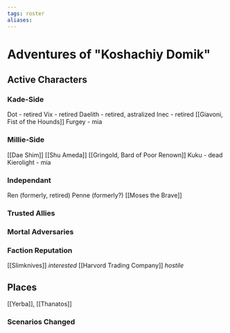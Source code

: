 ```yaml
---
tags: roster
aliases:
---
```


# Adventures of "Koshachiy Domik"
## Active Characters
### Kade-Side
Dot - retired
Vix - retired
Daelith - retired, astralized
Inec - retired
[[Giavoni, Fist of the Hounds]]
Furgey - mia
### Millie-Side
[[Dae Shim]]
[[Shu Ameda]]
[[Gringold, Bard of Poor Renown]]
Kuku - dead
Kierolight - mia
### Independant
Ren (formerly, retired)
Penne (formerly?)
[[Moses the Brave]]



### Trusted Allies
### Mortal Adversaries

### Faction Reputation
[[Slimknives]] *interested*
[[Harvord Trading Company]] *hostile*
## Places
[[Yerba]], [[Thanatos]]
### Scenarios Changed
